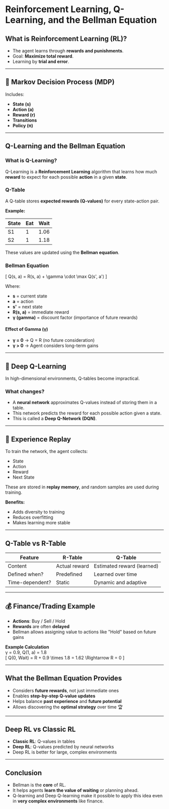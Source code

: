 # Reinforcement Learning, Q-Learning, and the Bellman Equation

## What is Reinforcement Learning (RL)?
- The agent learns through **rewards and punishments**.  
- Goal: **Maximize total reward**.  
- Learning by **trial and error**.

---

## 🔁 Markov Decision Process (MDP)
Includes:  
- **State (s)**  
- **Action (a)**  
- **Reward (r)**  
- **Transitions**  
- **Policy (π)**

---

## Q-Learning and the Bellman Equation

### What is Q-Learning?
Q-Learning is a **Reinforcement Learning** algorithm that learns how much **reward** to expect for each possible **action** in a given **state**.

### Q-Table
A Q-table stores **expected rewards (Q-values)** for every state-action pair.

**Example:**

| State | Eat | Wait |
|-------|-----|------|
| S1    | 1   | 1.06 |
| S2    | 1   | 1.18 |

These values are updated using the **Bellman equation**.

### Bellman Equation
\[
Q(s, a) = R(s, a) + \gamma \cdot \max Q(s', a')
\]

Where:  
- **s** = current state  
- **a** = action  
- **s'** = next state  
- **R(s, a)** = immediate reward  
- **γ (gamma)** = discount factor (importance of future rewards)

#### Effect of Gamma (γ)
- **γ = 0** → Q = R (no future consideration)  
- **γ > 0** → Agent considers long-term gains

---

## 🤖 Deep Q-Learning

In high-dimensional environments, Q-tables become impractical.

### What changes?
- A **neural network** approximates Q-values instead of storing them in a table.  
- This network predicts the reward for each possible action given a state.  
- This is called a **Deep Q-Network (DQN)**.

---

## 🔁 Experience Replay

To train the network, the agent collects:

- State  
- Action  
- Reward  
- Next State  

These are stored in **replay memory**, and random samples are used during training.

**Benefits:**
- Adds diversity to training  
- Reduces overfitting  
- Makes learning more stable

---

## Q-Table vs R-Table

| Feature          | R-Table            | Q-Table                     |
|------------------|--------------------|-----------------------------|
| Content          | Actual reward      | Estimated reward (learned) |
| Defined when?    | Predefined         | Learned over time          |
| Time-dependent?  | Static             | Dynamic and adaptive       |

---

## 💰 Finance/Trading Example

- **Actions**: Buy / Sell / Hold  
- **Rewards** are often **delayed**  
- Bellman allows assigning value to actions like "Hold" based on future gains

**Example Calculation**  
γ = 0.9, Q(1, a) = 1.8  
\[
Q(0, Wait) = R + 0.9 \times 1.8 = 1.62 \Rightarrow R = 0
\]

---

## What the Bellman Equation Provides

- Considers **future rewards**, not just immediate ones  
- Enables **step-by-step Q-value updates**  
- Helps balance **past experience** and **future potential**  
- Allows discovering the **optimal strategy** over time 🏆

---

## Deep RL vs Classic RL

- **Classic RL**: Q-values in tables  
- **Deep RL**: Q-values predicted by neural networks  
- Deep RL is better for large, complex environments

---

## Conclusion

- Bellman is the **core** of RL.  
- It helps agents **learn the value of waiting** or planning ahead.  
- Q-learning and Deep Q-learning make it possible to apply this idea even in **very complex environments** like finance.
